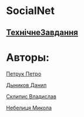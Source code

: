 # SocialNet
## [ТехнічнеЗавдання](https://github.com/vladyslav-proga/socialNet/blob/master/requirement.md)

# Авторы:

[Петрук Петро](https://github.com/17etro)

[Дыников Данил](https://github.com/ddynikov)

[Склипис Владислав](https://github.com/vladyslav-proga)

[Небелиця Микола](https://github.com/HohenzoIIern)

